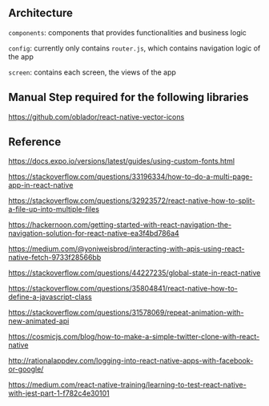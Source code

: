 ## Architecture
`components`: components that provides functionalities and business logic

`config`: currently only contains `router.js`, which contains navigation logic of the app

`screen`: contains each screen, the views of the app

## Manual Step required for the following libraries
https://github.com/oblador/react-native-vector-icons

## Reference
https://docs.expo.io/versions/latest/guides/using-custom-fonts.html

https://stackoverflow.com/questions/33196334/how-to-do-a-multi-page-app-in-react-native

https://stackoverflow.com/questions/32923572/react-native-how-to-split-a-file-up-into-multiple-files

https://hackernoon.com/getting-started-with-react-navigation-the-navigation-solution-for-react-native-ea3f4bd786a4

https://medium.com/@yoniweisbrod/interacting-with-apis-using-react-native-fetch-9733f28566bb

https://stackoverflow.com/questions/44227235/global-state-in-react-native

https://stackoverflow.com/questions/35804841/react-native-how-to-define-a-javascript-class

https://stackoverflow.com/questions/31578069/repeat-animation-with-new-animated-api

https://cosmicjs.com/blog/how-to-make-a-simple-twitter-clone-with-react-native

http://rationalappdev.com/logging-into-react-native-apps-with-facebook-or-google/

https://medium.com/react-native-training/learning-to-test-react-native-with-jest-part-1-f782c4e30101
